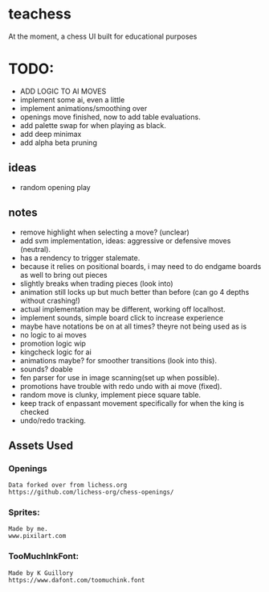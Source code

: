 # teachess
At the moment, a chess UI built for educational purposes
# TODO:
- ADD LOGIC TO AI MOVES
- implement some ai, even a little
- implement animations/smoothing over
- openings move finished, now to add table evaluations.
- add palette swap for when playing as black.
- add deep minimax
- add alpha beta pruning
## ideas
- random opening play
## notes
- remove highlight when selecting a move? (unclear)
- add svm implementation, ideas:
aggressive or defensive moves (neutral).
- has a rendency to trigger stalemate.
- because it relies on positional boards, i may need to do endgame boards as well to bring out pieces
- slightly breaks when trading pieces (look into)
- animation still locks up but much better than before (can go 4 depths without crashing!)
- actual implementation may be different, working off localhost.
- implement sounds, simple board click to increase experience
- maybe have notations be on at all times? theyre not being used as is
- no logic to ai moves
- promotion logic wip
- kingcheck logic for ai
- animations maybe? for smoother transitions (look into this).
- sounds? doable
- fen parser for use in image scanning(set up when possible).
- promotions have trouble with redo undo with ai move (fixed).
- random move is clunky, implement piece square table.
- keep track of enpassant movement specifically for when the king is checked
- undo/redo tracking.

## Assets Used
### Openings
    Data forked over from lichess.org
    https://github.com/lichess-org/chess-openings/

### Sprites:
    Made by me.
    www.pixilart.com
### TooMuchInkFont:
    Made by K Guillory
    https://www.dafont.com/toomuchink.font
    
